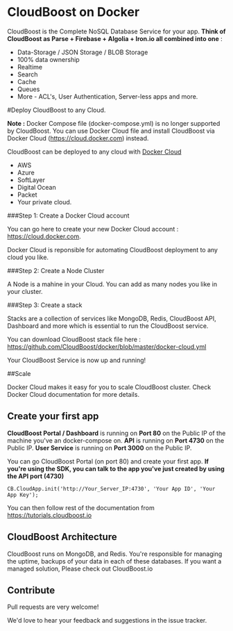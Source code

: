 # CloudBoost on Docker

CloudBoost is the Complete NoSQL Database Service for your app. **Think of CloudBoost as Parse + Firebase + Algolia + Iron.io all combined into one** :
 - Data-Storage / JSON Storage / BLOB Storage
 - 100% data ownership
 - Realtime 
 - Search
 - Cache
 - Queues
 - More - ACL's, User Authentication, Server-less apps and more. 
 

#Deploy CloudBoost to any Cloud. 

**Note :** Docker Compose file (docker-compose.yml) is no longer supported by CloudBoost. You can use Docker Cloud file and install  CloudBoost via Docker Cloud (https://cloud.docker.com) instead. 
 
CloudBoost can be deployed to any cloud with [Docker Cloud](https://cloud.docker.com)
 
- AWS
- Azure
- SoftLayer
- Digital Ocean 
- Packet
- Your private cloud. 
 
###Step 1: Create a Docker Cloud account 

You can go here to create your new Docker Cloud account : https://cloud.docker.com. 

Docker Cloud is reponsible for automating CloudBoost deployment to any cloud you like. 

###Step 2: Create a Node Cluster

A Node is a mahine in your Cloud. You can add as many nodes you like in your cluster. 

###Step 3: Create a stack

Stacks are a collection of services like MongoDB, Redis, CloudBoost API, Dashboard and more which is essential to run the CloudBoost service. 

You can download CloudBoost stack file here : https://github.com/CloudBoost/docker/blob/master/docker-cloud.yml

Your CloudBoost Service is now up and running! 

##Scale

Docker Cloud makes it easy for you to scale CloudBoost cluster. Check Docker Cloud documentation for more details. 


## Create your first app

**CloudBoost Portal / Dashboard** is running on **Port 80** on the Public IP of the machine you've an docker-compose on. 
**API** is running on **Port 4730** on the Public IP.
**User Service** is running on **Port 3000** on the Public IP.

You can go CloudBoost Portal (on port 80) and create your first app. **If you're using the SDK, you can talk to the app you've just created by using the API port (4730)**

`CB.CloudApp.init('http://Your_Server_IP:4730', 'Your App ID', 'Your App Key');`

You can then follow rest of the documentation from https://tutorials.cloudboost.io

## CloudBoost Architecture

CloudBoost runs on MongoDB, and Redis. You're responsible for managing the uptime, backups of your data in each of these databases. If you want a managed solution, Please check out CloudBoost.io

## Contribute

Pull requests are very welcome!

We'd love to hear your feedback and suggestions in the issue tracker. 



